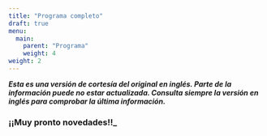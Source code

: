 ```yaml
---
title: "Programa completo"
draft: true
menu:
  main:
    parent: "Programa"
    weight: 4
weight: 2
---
```


***Esta es una versión de cortesía del original en inglés. Parte de la información puede no estar actualizada. Consulta siempre la versión en inglés para comprobar la última información.***

### **¡¡Muy pronto novedades!!_**